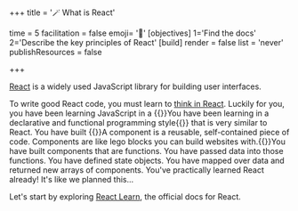 +++
title = '🪄 What is React'

time = 5
facilitation = false
emoji= '🧩'
[objectives]
    1='Find the docs'
    2='Describe the key principles of React'
[build]
  render = false
  list = 'never'
  publishResources = false

+++

[React](https://github.com/facebook/react) is a widely used JavaScript library for building user interfaces.

To write good React code, you must learn to [think in React](https://react.dev/learn/thinking-in-react). Luckily for you, you have been learning JavaScript in a {{<tooltip title="style">}}You have been learning in a declarative and functional programming style{{</tooltip>}} that is very similar to React. You have built {{<tooltip title="components. ">}}A component is a reusable, self-contained piece of code. Components are like lego blocks you can build websites with.{{</tooltip>}}You have built components that are functions. You have passed data into those functions. You have defined state objects. You have mapped over data and returned new arrays of components. You've practically learned React already! It's like we planned this...

Let's start by exploring [React Learn](https://react.dev/learn/), the official docs for React.
